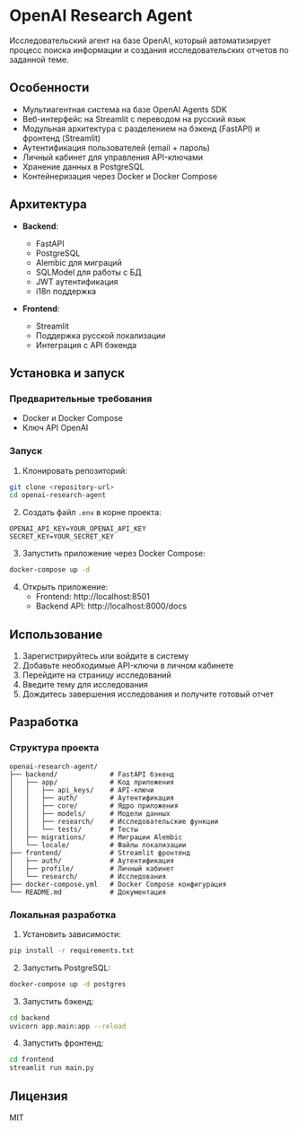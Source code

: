 # OpenAI Research Agent

Исследовательский агент на базе OpenAI, который автоматизирует процесс поиска информации и создания исследовательских отчетов по заданной теме.

## Особенности

- Мультиагентная система на базе OpenAI Agents SDK
- Веб-интерфейс на Streamlit с переводом на русский язык
- Модульная архитектура с разделением на бэкенд (FastAPI) и фронтенд (Streamlit)
- Аутентификация пользователей (email + пароль)
- Личный кабинет для управления API-ключами
- Хранение данных в PostgreSQL
- Контейнеризация через Docker и Docker Compose

## Архитектура

- **Backend**:
  - FastAPI
  - PostgreSQL
  - Alembic для миграций
  - SQLModel для работы с БД
  - JWT аутентификация
  - i18n поддержка

- **Frontend**:
  - Streamlit
  - Поддержка русской локализации
  - Интеграция с API бэкенда

## Установка и запуск

### Предварительные требования

- Docker и Docker Compose
- Ключ API OpenAI

### Запуск

1. Клонировать репозиторий:
```bash
git clone <repository-url>
cd openai-research-agent
```

2. Создать файл `.env` в корне проекта:
```
OPENAI_API_KEY=YOUR_OPENAI_API_KEY
SECRET_KEY=YOUR_SECRET_KEY
```

3. Запустить приложение через Docker Compose:
```bash
docker-compose up -d
```

4. Открыть приложение:
   - Frontend: http://localhost:8501
   - Backend API: http://localhost:8000/docs

## Использование

1. Зарегистрируйтесь или войдите в систему
2. Добавьте необходимые API-ключи в личном кабинете
3. Перейдите на страницу исследований
4. Введите тему для исследования
5. Дождитесь завершения исследования и получите готовый отчет

## Разработка

### Структура проекта

```
openai-research-agent/
├── backend/             # FastAPI бэкенд
│   ├── app/             # Код приложения
│   │   ├── api_keys/    # API-ключи
│   │   ├── auth/        # Аутентификация
│   │   ├── core/        # Ядро приложения
│   │   ├── models/      # Модели данных
│   │   ├── research/    # Исследовательские функции
│   │   └── tests/       # Тесты
│   ├── migrations/      # Миграции Alembic
│   └── locale/          # Файлы локализации
├── frontend/            # Streamlit фронтенд
│   ├── auth/            # Аутентификация
│   ├── profile/         # Личный кабинет
│   └── research/        # Исследования
├── docker-compose.yml   # Docker Compose конфигурация
└── README.md            # Документация
```

### Локальная разработка

1. Установить зависимости:
```bash
pip install -r requirements.txt
```

2. Запустить PostgreSQL:
```bash
docker-compose up -d postgres
```

3. Запустить бэкенд:
```bash
cd backend
uvicorn app.main:app --reload
```

4. Запустить фронтенд:
```bash
cd frontend
streamlit run main.py
```

## Лицензия

MIT